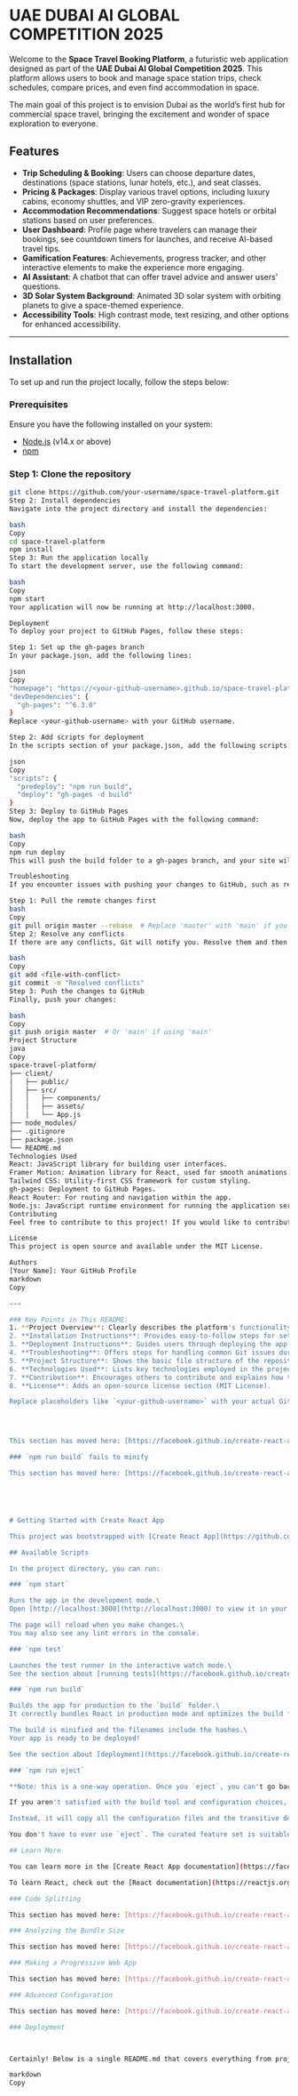# UAE DUBAI AI GLOBAL COMPETITION 2025

Welcome to the **Space Travel Booking Platform**, a futuristic web application designed as part of the **UAE Dubai AI Global Competition 2025**. This platform allows users to book and manage space station trips, check schedules, compare prices, and even find accommodation in space. 

The main goal of this project is to envision Dubai as the world’s first hub for commercial space travel, bringing the excitement and wonder of space exploration to everyone.

## Features

- **Trip Scheduling & Booking**: Users can choose departure dates, destinations (space stations, lunar hotels, etc.), and seat classes.
- **Pricing & Packages**: Display various travel options, including luxury cabins, economy shuttles, and VIP zero-gravity experiences.
- **Accommodation Recommendations**: Suggest space hotels or orbital stations based on user preferences.
- **User Dashboard**: Profile page where travelers can manage their bookings, see countdown timers for launches, and receive AI-based travel tips.
- **Gamification Features**: Achievements, progress tracker, and other interactive elements to make the experience more engaging.
- **AI Assistant**: A chatbot that can offer travel advice and answer users' questions.
- **3D Solar System Background**: Animated 3D solar system with orbiting planets to give a space-themed experience.
- **Accessibility Tools**: High contrast mode, text resizing, and other options for enhanced accessibility.

---

## Installation

To set up and run the project locally, follow the steps below:

### Prerequisites

Ensure you have the following installed on your system:
- [Node.js](https://nodejs.org/en/) (v14.x or above)
- [npm](https://www.npmjs.com/)

### Step 1: Clone the repository

```bash
git clone https://github.com/your-username/space-travel-platform.git
Step 2: Install dependencies
Navigate into the project directory and install the dependencies:

bash
Copy
cd space-travel-platform
npm install
Step 3: Run the application locally
To start the development server, use the following command:

bash
Copy
npm start
Your application will now be running at http://localhost:3000.

Deployment
To deploy your project to GitHub Pages, follow these steps:

Step 1: Set up the gh-pages branch
In your package.json, add the following lines:

json
Copy
"homepage": "https://<your-github-username>.github.io/space-travel-platform",
"devDependencies": {
  "gh-pages": "^6.3.0"
}
Replace <your-github-username> with your GitHub username.

Step 2: Add scripts for deployment
In the scripts section of your package.json, add the following scripts:

json
Copy
"scripts": {
  "predeploy": "npm run build",
  "deploy": "gh-pages -d build"
}
Step 3: Deploy to GitHub Pages
Now, deploy the app to GitHub Pages with the following command:

bash
Copy
npm run deploy
This will push the build folder to a gh-pages branch, and your site will be live at the URL defined in the homepage field.

Troubleshooting
If you encounter issues with pushing your changes to GitHub, such as receiving a rejected push error due to remote changes, follow these steps:

Step 1: Pull the remote changes first
bash
Copy
git pull origin master --rebase  # Replace 'master' with 'main' if you're using the 'main' branch
Step 2: Resolve any conflicts
If there are any conflicts, Git will notify you. Resolve them and then add the changes:

bash
Copy
git add <file-with-conflict>
git commit -m "Resolved conflicts"
Step 3: Push the changes to GitHub
Finally, push your changes:

bash
Copy
git push origin master  # Or 'main' if using 'main'
Project Structure
java
Copy
space-travel-platform/
├── client/
│   ├── public/
│   ├── src/
│   │   ├── components/
│   │   ├── assets/
│   │   └── App.js
├── node_modules/
├── .gitignore
├── package.json
└── README.md
Technologies Used
React: JavaScript library for building user interfaces.
Framer Motion: Animation library for React, used for smooth animations.
Tailwind CSS: Utility-first CSS framework for custom styling.
gh-pages: Deployment to GitHub Pages.
React Router: For routing and navigation within the app.
Node.js: JavaScript runtime environment for running the application server.
Contributing
Feel free to contribute to this project! If you would like to contribute, please fork the repository, create a new branch, make your changes, and submit a pull request.

License
This project is open source and available under the MIT License.

Authors
[Your Name]: Your GitHub Profile
markdown
Copy

---

### Key Points in This README:
1. **Project Overview**: Clearly describes the platform's functionality and goals.
2. **Installation Instructions**: Provides easy-to-follow steps for setting up the project locally.
3. **Deployment Instructions**: Guides users through deploying the app on GitHub Pages.
4. **Troubleshooting**: Offers steps for handling common Git issues during the push process.
5. **Project Structure**: Shows the basic file structure of the repository for better understanding.
6. **Technologies Used**: Lists key technologies employed in the project.
7. **Contribution**: Encourages others to contribute and explains how they can do so.
8. **License**: Adds an open-source license section (MIT License).

Replace placeholders like `<your-github-username>` with your actual GitHub username and add any additional instructions or customizations specific to your project.




This section has moved here: [https://facebook.github.io/create-react-app/docs/deployment](https://facebook.github.io/create-react-app/docs/deployment)

### `npm run build` fails to minify

This section has moved here: [https://facebook.github.io/create-react-app/docs/troubleshooting#npm-run-build-fails-to-minify](https://facebook.github.io/create-react-app/docs/troubleshooting#npm-run-build-fails-to-minify)





# Getting Started with Create React App

This project was bootstrapped with [Create React App](https://github.com/facebook/create-react-app).

## Available Scripts

In the project directory, you can run:

### `npm start`

Runs the app in the development mode.\
Open [http://localhost:3000](http://localhost:3000) to view it in your browser.

The page will reload when you make changes.\
You may also see any lint errors in the console.

### `npm test`

Launches the test runner in the interactive watch mode.\
See the section about [running tests](https://facebook.github.io/create-react-app/docs/running-tests) for more information.

### `npm run build`

Builds the app for production to the `build` folder.\
It correctly bundles React in production mode and optimizes the build for the best performance.

The build is minified and the filenames include the hashes.\
Your app is ready to be deployed!

See the section about [deployment](https://facebook.github.io/create-react-app/docs/deployment) for more information.

### `npm run eject`

**Note: this is a one-way operation. Once you `eject`, you can't go back!**

If you aren't satisfied with the build tool and configuration choices, you can `eject` at any time. This command will remove the single build dependency from your project.

Instead, it will copy all the configuration files and the transitive dependencies (webpack, Babel, ESLint, etc) right into your project so you have full control over them. All of the commands except `eject` will still work, but they will point to the copied scripts so you can tweak them. At this point you're on your own.

You don't have to ever use `eject`. The curated feature set is suitable for small and middle deployments, and you shouldn't feel obligated to use this feature. However we understand that this tool wouldn't be useful if you couldn't customize it when you are ready for it.

## Learn More

You can learn more in the [Create React App documentation](https://facebook.github.io/create-react-app/docs/getting-started).

To learn React, check out the [React documentation](https://reactjs.org/).

### Code Splitting

This section has moved here: [https://facebook.github.io/create-react-app/docs/code-splitting](https://facebook.github.io/create-react-app/docs/code-splitting)

### Analyzing the Bundle Size

This section has moved here: [https://facebook.github.io/create-react-app/docs/analyzing-the-bundle-size](https://facebook.github.io/create-react-app/docs/analyzing-the-bundle-size)

### Making a Progressive Web App

This section has moved here: [https://facebook.github.io/create-react-app/docs/making-a-progressive-web-app](https://facebook.github.io/create-react-app/docs/making-a-progressive-web-app)

### Advanced Configuration

This section has moved here: [https://facebook.github.io/create-react-app/docs/advanced-configuration](https://facebook.github.io/create-react-app/docs/advanced-configuration)

### Deployment



Certainly! Below is a single README.md that covers everything from project description, setup instructions, deployment, troubleshooting, and more:

markdown
Copy
